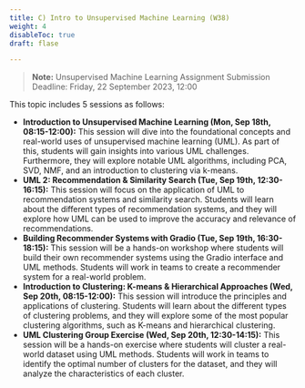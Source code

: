 ```yaml
---
title: C) Intro to Unsupervised Machine Learning (W38)
weight: 4
disableToc: true
draft: flase

---
```


> **Note:** Unsupervised Machine Learning Assignment Submission Deadline: Friday, 22 September 2023, 12:00


This topic includes 5 sessions as follows:

- **Introduction to Unsupervised Machine Learning (Mon, Sep 18th, 08:15-12:00):** This session will dive into the foundational concepts and real-world uses of unsupervised machine learning (UML). As part of this, students will gain insights into various UML challenges. Furthermore, they will explore notable UML algorithms, including PCA, SVD, NMF, and an introduction to clustering via k-means.
- **UML 2: Recommendation & Similarity Search (Tue, Sep 19th, 12:30-16:15):** This session will focus on the application of UML to recommendation systems and similarity search. Students will learn about the different types of recommendation systems, and they will explore how UML can be used to improve the accuracy and relevance of recommendations.
- **Building Recommender Systems with Gradio (Tue, Sep 19th, 16:30-18:15):** This session will be a hands-on workshop where students will build their own recommender systems using the Gradio interface and UML methods. Students will work in teams to create a recommender system for a real-world problem.
- **Introduction to Clustering: K-means & Hierarchical Approaches (Wed, Sep 20th, 08:15-12:00):** This session will introduce the principles and applications of clustering. Students will learn about the different types of clustering problems, and they will explore some of the most popular clustering algorithms, such as K-means and hierarchical clustering.
- **UML Clustering Group Exercise (Wed, Sep 20th, 12:30-14:15):** This session will be a hands-on exercise where students will cluster a real-world dataset using UML methods. Students will work in teams to identify the optimal number of clusters for the dataset, and they will analyze the characteristics of each cluster.

<!-- ## Intro slides

Use arrows keys on keyboard to navigate. Alternatively [fullscreen slides](https://SDS-AAU.github.io/SDS-master/M1/slides/SDS-M1-UML_Intro.pdf) 
  
{{< IncludeSlides "https://SDS-AAU.github.io/SDS-master/M1/slides/SDS-M1-UML_Intro.pdf" >}} -->


